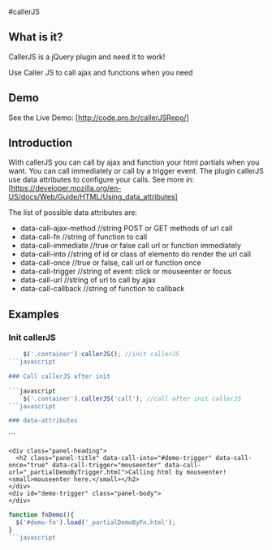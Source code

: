 #callerJS

## What is it?

CallerJS is a jQuery plugin and need it to work!

Use Caller JS to call ajax and functions when you need

## Demo

See the Live Demo: [http://code.pro.br/callerJSRepo/]

## Introduction

With callerJS you can call by ajax and function your html partials when you want. You can call immediately or call by a trigger event.
The plugin callerJS use data attributes to configure your calls. See more in: [https://developer.mozilla.org/en-US/docs/Web/Guide/HTML/Using_data_attributes]

The list of possible data attributes are:

* data-call-ajax-method //string POST or GET methods of url call
* data-call-fn //string of function to call
* data-call-immediate //true or false call url or function immediately
* data-call-into //string of id or class of elemento do render the url call
* data-call-once //true or false, call url or function once
* data-call-trigger //string of event: click or mouseenter or focus
* data-call-url //string of url to call by ajax
* data-call-callback //string of function to callback

## Examples

### Init callerJS

```javascript
    $('.container').callerJS(); //init callerJS
```javascript

### Call callerJS after init

```javascript
    $('.container').callerJS('call'); //call after init callerJS
```javascript

### data-attributes

```
<div id="demo-url" data-call-into="#demo-url" data-call-immediate="true" data-call-once="true" data-call-url="_partialDemoByUrl.html" class="panel-body">
</div>
```

```
<div class="panel-heading">
  <h2 class="panel-title" data-call-into="#demo-trigger" data-call-once="true" data-call-trigger="mouseenter" data-call-url="_partialDemoByTrigger.html">Calling html by mouseenter! <small>mouseenter here.</small></h2>
</div>
<div id="demo-trigger" class="panel-body">
</div>
```
```javascript
function fnDemo(){
  $('#demo-fn').load('_partialDemoByFn.html');
}
```javascript
